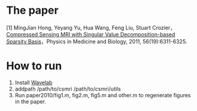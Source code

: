 # The paper
[1] MingJian Hong, Yeyang Yu, Hua Wang, Feng Liu, Stuart Crozier，[Compressed Sensing MRI with Singular Value Decomposition-based Sparsity Basis](http://iopscience.iop.org/article/10.1088/0031-9155/56/19/010/meta)，Physics in Medicine and Biology, 2011, 56(19):6311-6325.

# How to run
1. Install [Wavelab](http://statweb.stanford.edu/~wavelab/)
2. addpath /path/to/csmri /path/to/csmri/utils
3. Run paper2010/fig1.m, fig2.m, fig5.m and other.m to regenerate figures in the paper.
